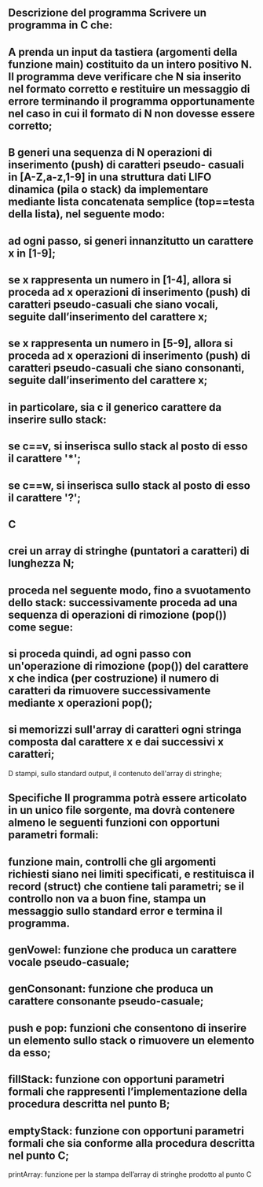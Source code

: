 Descrizione del programma
Scrivere un programma in C che:
-
A prenda un input da tastiera (argomenti della funzione main) costituito da un intero
positivo N. Il programma deve verificare che N sia inserito nel formato corretto e
restituire un messaggio di errore terminando il programma opportunamente nel
caso in cui il formato di N non dovesse essere corretto;
-
B generi una sequenza di N operazioni di inserimento (push) di caratteri pseudo-
casuali in [A-Z,a-z,1-9] in una struttura dati LIFO dinamica (pila o stack) da
implementare mediante lista concatenata semplice (top==testa della lista), nel
seguente modo:
-
ad ogni passo, si generi innanzitutto un carattere x in [1-9];
-
se x rappresenta un numero in [1-4], allora si proceda ad x operazioni di
inserimento (push) di caratteri pseudo-casuali che siano vocali, seguite
dall’inserimento del carattere x;
-
se x rappresenta un numero in [5-9], allora si proceda ad x operazioni di
inserimento (push) di caratteri pseudo-casuali che siano consonanti, seguite
dall’inserimento del carattere x;
-
in particolare, sia c il generico carattere da inserire sullo stack:
-
se c==v, si inserisca sullo stack al posto di esso il carattere '*';
-
se c==w, si inserisca sullo stack al posto di esso il carattere '?';
-
C
-
crei un array di stringhe (puntatori a caratteri) di lunghezza N;
-
proceda nel seguente modo, fino a svuotamento dello stack:
successivamente proceda ad una sequenza di operazioni di rimozione
(pop()) come segue:
-
si proceda quindi, ad ogni passo con un'operazione di rimozione
(pop()) del carattere x che indica (per costruzione) il numero di
caratteri da rimuovere successivamente mediante x operazioni pop();
-
si memorizzi sull'array di caratteri ogni stringa composta dal carattere
x e dai successivi x caratteri;
-
D stampi, sullo standard output, il contenuto dell'array di stringhe;

Specifiche
Il programma potrà essere articolato in un unico file sorgente, ma dovrà contenere almeno
le seguenti funzioni con opportuni parametri formali:
-
funzione main, controlli che gli argomenti richiesti siano nei limiti specificati, e
restituisca il record (struct) che contiene tali parametri; se il controllo non va a buon
fine, stampa un messaggio sullo standard error e termina il programma.
-
genVowel: funzione che produca un carattere vocale pseudo-casuale;
-
genConsonant: funzione che produca un carattere consonante pseudo-casuale;
-
push e pop: funzioni che consentono di inserire un elemento sullo stack o
rimuovere un elemento da esso;
-
fillStack: funzione con opportuni parametri formali che rappresenti
l’implementazione della procedura descritta nel punto B;
-
emptyStack: funzione con opportuni parametri formali che sia conforme alla
procedura descritta nel punto C;
-
printArray: funzione per la stampa dell’array di stringhe prodotto al punto C

